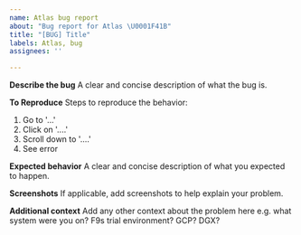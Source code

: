 ```yaml
---
name: Atlas bug report
about: "Bug report for Atlas \U0001F41B"
title: "[BUG] Title"
labels: Atlas, bug
assignees: ''

---
```


**Describe the bug**
A clear and concise description of what the bug is.

**To Reproduce**
Steps to reproduce the behavior:
1. Go to '...'
2. Click on '....'
3. Scroll down to '....'
4. See error

**Expected behavior**
A clear and concise description of what you expected to happen.

**Screenshots**
If applicable, add screenshots to help explain your problem.

**Additional context**
Add any other context about the problem here e.g. what system were you on? F9s trial environment? GCP? DGX?
